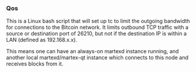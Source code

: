 ### Qos ###

This is a Linux bash script that will set up tc to limit the outgoing bandwidth for connections to the Bitcoin network. It limits outbound TCP traffic with a source or destination port of 26210, but not if the destination IP is within a LAN (defined as 192.168.x.x).

This means one can have an always-on martexd instance running, and another local martexd/martex-qt instance which connects to this node and receives blocks from it.
